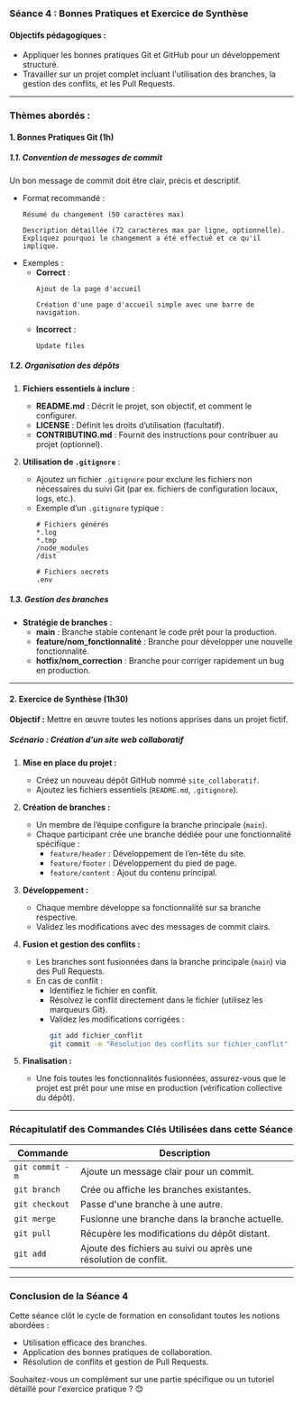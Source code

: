 ### **Séance 4 : Bonnes Pratiques et Exercice de Synthèse**  

#### **Objectifs pédagogiques :**  
- Appliquer les bonnes pratiques Git et GitHub pour un développement structuré.  
- Travailler sur un projet complet incluant l'utilisation des branches, la gestion des conflits, et les Pull Requests.  

---

### **Thèmes abordés :**

#### **1. Bonnes Pratiques Git (1h)**  

##### **1.1. Convention de messages de commit**  
Un bon message de commit doit être clair, précis et descriptif.  
- Format recommandé :  
  ```text
  Résumé du changement (50 caractères max)  

  Description détaillée (72 caractères max par ligne, optionnelle).  
  Expliquez pourquoi le changement a été effectué et ce qu'il implique.
  ```  
- Exemples :  
  - **Correct** :  
    ```text
    Ajout de la page d'accueil  

    Création d'une page d'accueil simple avec une barre de navigation.
    ```  
  - **Incorrect** :  
    ```text
    Update files  
    ```  

##### **1.2. Organisation des dépôts**  
1. **Fichiers essentiels à inclure** :  
   - **README.md** : Décrit le projet, son objectif, et comment le configurer.  
   - **LICENSE** : Définit les droits d’utilisation (facultatif).  
   - **CONTRIBUTING.md** : Fournit des instructions pour contribuer au projet (optionnel).  

2. **Utilisation de `.gitignore`** :  
   - Ajoutez un fichier `.gitignore` pour exclure les fichiers non nécessaires du suivi Git (par ex. fichiers de configuration locaux, logs, etc.).  
   - Exemple d’un `.gitignore` typique :  
     ```text
     # Fichiers générés
     *.log
     *.tmp
     /node_modules
     /dist

     # Fichiers secrets
     .env
     ```

##### **1.3. Gestion des branches**  
- **Stratégie de branches** :  
  - **main** : Branche stable contenant le code prêt pour la production.  
  - **feature/nom_fonctionnalité** : Branche pour développer une nouvelle fonctionnalité.  
  - **hotfix/nom_correction** : Branche pour corriger rapidement un bug en production.  

---

#### **2. Exercice de Synthèse (1h30)**  

**Objectif :** Mettre en œuvre toutes les notions apprises dans un projet fictif.  

##### **Scénario : Création d’un site web collaboratif**  
1. **Mise en place du projet :**  
   - Créez un nouveau dépôt GitHub nommé `site_collaboratif`.  
   - Ajoutez les fichiers essentiels (`README.md`, `.gitignore`).  

2. **Création de branches :**  
   - Un membre de l’équipe configure la branche principale (`main`).  
   - Chaque participant crée une branche dédiée pour une fonctionnalité spécifique :  
     - `feature/header` : Développement de l’en-tête du site.  
     - `feature/footer` : Développement du pied de page.  
     - `feature/content` : Ajout du contenu principal.  

3. **Développement :**  
   - Chaque membre développe sa fonctionnalité sur sa branche respective.  
   - Validez les modifications avec des messages de commit clairs.

4. **Fusion et gestion des conflits :**  
   - Les branches sont fusionnées dans la branche principale (`main`) via des Pull Requests.  
   - En cas de conflit :  
     - Identifiez le fichier en conflit.  
     - Résolvez le conflit directement dans le fichier (utilisez les marqueurs Git).  
     - Validez les modifications corrigées :  
       ```bash
       git add fichier_conflit
       git commit -m "Résolution des conflits sur fichier_conflit"
       ```  

5. **Finalisation :**  
   - Une fois toutes les fonctionnalités fusionnées, assurez-vous que le projet est prêt pour une mise en production (vérification collective du dépôt).

---

### **Récapitulatif des Commandes Clés Utilisées dans cette Séance**  

| Commande              | Description                                   |  
|-----------------------|-----------------------------------------------|  
| `git commit -m`       | Ajoute un message clair pour un commit.      |  
| `git branch`          | Crée ou affiche les branches existantes.     |  
| `git checkout`        | Passe d'une branche à une autre.             |  
| `git merge`           | Fusionne une branche dans la branche actuelle. |  
| `git pull`            | Récupère les modifications du dépôt distant. |  
| `git add`             | Ajoute des fichiers au suivi ou après une résolution de conflit. |  

---

### **Conclusion de la Séance 4**  

Cette séance clôt le cycle de formation en consolidant toutes les notions abordées :  
- Utilisation efficace des branches.  
- Application des bonnes pratiques de collaboration.  
- Résolution de conflits et gestion de Pull Requests.  

Souhaitez-vous un complément sur une partie spécifique ou un tutoriel détaillé pour l'exercice pratique ? 😊